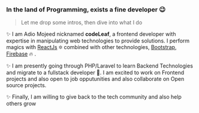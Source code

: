 ### In the land of Programming, exists a fine developer :wink:

> Let me drop some intros, then dive into what I do

:sparkles: I am Adio Mojeed nicknamed **codeLeaf**, a frontend developer with expertise in manipulating web technologies to provide solutions. I perform magics with [ReactJs](https://reactjs.org) :six_pointed_star: combined with other technologies, [Bootstrap](https://getbootstrap.com), [Firebase](http://firebase.google.com/) :fire:	.

:sparkles: I am presently going through PHP/Laravel to learn Backend Technologies and migrate to a fullstack developer :muscle:. I am excited to work on Frontend projects and also open to job opputunities and also collaborate on Open source projects.

:sparkles: Finally, I am willing to give back to the tech community and also help others grow



<!--
**Adiomojeed/Adiomojeed** is a ✨ _special_ ✨ repository because its `README.md` (this file) appears on your GitHub profile.

Here are some ideas to get you started:

- 🔭 I’m currently working on ...
- 🌱 I’m currently learning ...
- 👯 I’m looking to collaborate on ...
- 🤔 I’m looking for help with ...
- 💬 Ask me about ...
- 📫 How to reach me: ...
- 😄 Pronouns: ...
- ⚡ Fun fact: ...
-->
